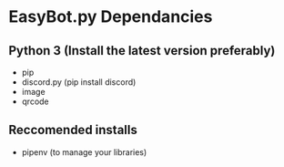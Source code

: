 # EasyBot.py Dependancies

## Python 3 (Install the latest version preferably)

- pip
- discord.py (pip install discord)
- image
- qrcode

## Reccomended installs

- pipenv (to manage your libraries)
